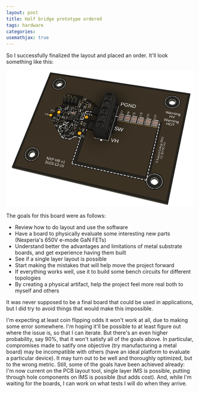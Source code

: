 ```yaml
---
layout: post
title: Half bridge prototype ordered
tags: hardware
categories: 
usemathjax: true
---
```


So I successfully finalized the layout and placed an order. It'll look something like this:

![board render](/assets/gate-drive-layout/nxp_hb%20v18.png)


The goals for this board were as follows:
* Review how to do layout and use the software 
* Have a board to physically evaluate some interesting new parts (Nexperia's 650V e-mode GaN FETs)
* Understand better the advantages and limitations of metal substrate boards, and get experience having them built
* See if a single layer layout is possible
* Start making the mistakes that will help move the project forward
* If everything works well, use it to build some bench circuits for different topologies
* By creating a physical artifact, help the project feel more real both to myself and others

It was never supposed to be a final board that could be used in applications, but I did try to avoid things that would make this impossible.

I'm expecting at least coin flipping odds it won't work at all, due to making some error somewhere. I'm hoping it'll be possible to at least figure out where the issue is, so that I can iterate. But there's an even higher probability, say 90%, that it won't satisfy all of the goals above. In particular, compromises made to satify one objective (try manufacturing a metal board) may be incompatible with others (have an ideal platform to evaluate a particular device). It may turn out to be well and thoroughly optimized, but to the wrong metric. Still, some of the goals have been achieved already: I'm now current on the PCB layout tool, single layer IMS is possible, putting through hole components on IMS is possible (but adds cost). And, while I'm waiting for the boards, I can work on what tests I will do when they arrive.
